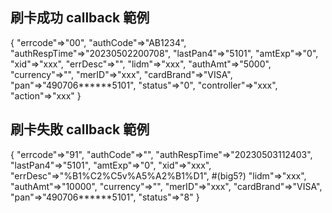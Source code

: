 ## 刷卡成功 callback 範例

   {
      "errcode"=>"00",
      "authCode"=>"AB1234",
      "authRespTime"=>"20230502200708",
      "lastPan4"=>"5101",
      "amtExp"=>"0",
      "xid"=>"xxx",
      "errDesc"=>"",
      "lidm"=>"xxx",
      "authAmt"=>"5000",
      "currency"=>"",
      "merID"=>"xxx",
      "cardBrand"=>"VISA",
      "pan"=>"490706******5101",
      "status"=>"0",
      "controller"=>"xxx",
      "action"=>"xxx"
   }


## 刷卡失敗 callback 範例

   {
      "errcode"=>"91",
      "authCode"=>"",
      "authRespTime"=>"20230503112403",
      "lastPan4"=>"5101",
      "amtExp"=>"0",
      "xid"=>"xxx",
      "errDesc"=>"%B1%C2%C5v%A5%A2%B1%D1", #(big5?)
      "lidm"=>"xxx",
      "authAmt"=>"10000",
      "currency"=>"",
      "merID"=>"xxx",
      "cardBrand"=>"VISA",
      "pan"=>"490706******5101",
      "status"=>"8"
   }
